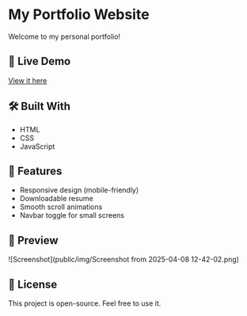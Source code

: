 # My Portfolio Website

Welcome to my personal portfolio! 

## 🔗 Live Demo
[View it here](https://jhorin-aton.vercel.app/)

## 🛠️ Built With
- HTML
- CSS
- JavaScript

## 📁 Features
- Responsive design (mobile-friendly)
- Downloadable resume
- Smooth scroll animations
- Navbar toggle for small screens

## 📸 Preview
![Screenshot](public/img/Screenshot from 2025-04-08 12-42-02.png)

## 📄 License
This project is open-source. Feel free to use it.
